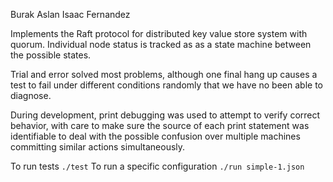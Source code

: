 Burak Aslan
Isaac Fernandez

Implements the Raft protocol for distributed key value store system with
quorum. Individual node status is tracked as as a state machine between the
possible states. 

Trial and error solved most problems, although one final hang up causes a test
to fail under different conditions randomly that we have no been able to diagnose.

During development, print debugging was used to attempt to verify correct
behavior, with care to make sure the source of each print statement was 
identifiable to deal with the possible confusion over multiple machines
committing similar actions simultaneously.

To run tests `./test`
To run a specific configuration `./run simple-1.json`

